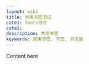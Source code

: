 ```yaml
---
layout: wiki
title: 常用书签测试
cate1: Tools测试
cate2:
description: 常用书签
keywords: 常用书签, 书签, 浏览器
---
```


Content here
